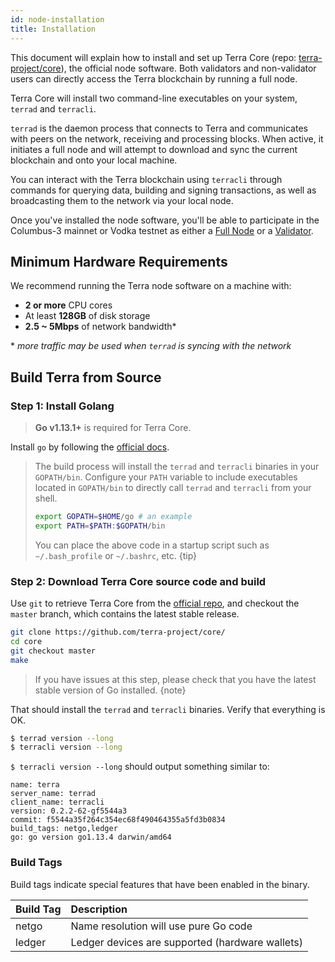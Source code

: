 ```yaml
---
id: node-installation
title: Installation
---
```


This document will explain how to install and set up Terra Core (repo: [terra-project/core](https://github.com/terra-project/core/)), the official node software. Both validators and non-validator users can directly access the Terra blockchain by running a full node.

Terra Core will install two command-line executables on your system, `terrad` and `terracli`. 

`terrad` is the daemon process that connects to Terra and communicates with peers on the network, receiving and processing blocks. When active, it initiates a full node and will attempt to download and sync the current blockchain and onto your local machine.

You can interact with the Terra blockchain using `terracli` through commands for querying data, building and signing transactions, as well as broadcasting them to the network via your local node.

Once you've installed the node software, you'll be able to participate in the Columbus-3 mainnet or Vodka testnet as either a [Full Node]() or a [Validator]().

## Minimum Hardware Requirements

We recommend running the Terra node software on a machine with:

* **2 or more** CPU cores
* At least **128GB** of disk storage
* **2.5 ~ 5Mbps** of network bandwidth*

\* *more traffic may be used when `terrad` is syncing with the network*

## Build Terra from Source

### Step 1: Install Golang

> **Go v1.13.1+** is required for Terra Core.

Install `go` by following the [official docs](https://golang.org/doc/install).

> The build process will install the `terrad` and `terracli` binaries in your `GOPATH/bin`. 
> Configure your `PATH` variable to include executables located in `GOPATH/bin` to directly
> call `terrad` and `terracli` from your shell.
> ```bash
> export GOPATH=$HOME/go # an example
> export PATH=$PATH:$GOPATH/bin
> ```
> You can place the above code in a startup script such as `~/.bash_profile` or `~/.bashrc`, etc.
{tip}

### Step 2: Download Terra Core source code and build
Use `git` to retrieve Terra Core from the [official repo](https://github.com/terra-project/core/), and checkout the `master` branch, which contains the latest stable release. 

```bash
git clone https://github.com/terra-project/core/
cd core
git checkout master
make
```

> If you have issues at this step, please check that you have the latest stable version of Go installed.
{note}

That should install the `terrad` and `terracli` binaries. Verify that everything is OK.

```bash
$ terrad version --long
$ terracli version --long
```

`$ terracli version --long` should output something similar to:

```text
name: terra
server_name: terrad
client_name: terracli
version: 0.2.2-62-gf5544a3
commit: f5544a35f264c354ec68f490464355a5fd3b0834
build_tags: netgo,ledger
go: go version go1.13.4 darwin/amd64
```

### Build Tags

Build tags indicate special features that have been enabled in the binary.

| Build Tag | Description |
| :--- | :--- |
| netgo | Name resolution will use pure Go code |
| ledger | Ledger devices are supported \(hardware wallets\) |